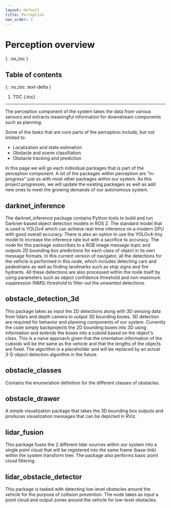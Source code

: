 ```yaml
---
layout: default
title: Perception
nav_order: 3
---
```


# Perception overview
{: .no_toc }

## Table of contents
{: .no_toc .text-delta }

1. TOC
{:toc}

---

The perception component of the system takes the data from various sensors and extracts meaningful information for downstream components such as planning.

Some of the tasks that are core parts of the perception include, but not limited to:
- Localization and state estimation
- Obstacle and scene classifiation
- Obstacle tracking and prediction

In this page we will go each individual packages that is part of the perception component. A lot of the packages within perception are "in-progress" just as with most other packages within our system. As this project progresses, we will update the existing packages as well as add new ones to meet the growing demands of our autonomous system.


## darknet_inference
The darknet_inference package contains Python tools to build and run Darknet-based object detection models in ROS 2. The standard model that is used is YOLOv4 which can achieve real-time inference on a modern GPU with good overall accuracy. There is also an option to use the YOLOv4-tiny model to increase the inference rate but with a sacrifice to accuracy. The node for this package subscribes to a RGB image message topic and outputs 2D bounding box predictions for each class of object in its own message formats. In this current version of navigator, all the detections for the vehicle is performed in this node, which includes detecting cars and pedestrians as well as finding landmarks such as stop signs and fire hydrants. All these detections are also processed within the node itself by using parameters such as object confidence threshold and non-maximum suppression (NMS) threshold to filter out the unwanted detections.

## obstacle_detection_3d
This package takes as input the 2D detections along with 3D sensing data from lidars and depth camera to output 3D bounding boxes. 3D detection are required for behavior and planning components of our system. Currently the code simply backprojects the 2D bounding boxes into 3D using information and extends the boxes into a cuboid based on the object's class. This is a naive approach given that the orientation information of the cuboids will be the same as the vehicle and that the lengths of the objects are fixed. The algorithm is a placeholder and will be replaced by an actual 3-D object detection algorithm in the future.

## obstacle_classes
Contains the enumeration definition for the different classes of obstacles.

## obstacle_drawer
A simple visualization package that takes the 3D bounding box outputs and produces visualization messages that can be depicted in RViz.

## lidar_fusion
This package fuses the 2 different lidar sources within our system into a single point cloud that will be registered into the same frame (base-link) within the system transform tree. The package also performs basic point cloud filtering.

## lidar_obstacle_detector
This package is tasked with detecting low-level obstacles around the vehicle for the purpose of collision prevention. The node takes as input a point cloud and output zones around the vehicle for low-level obstacles.


